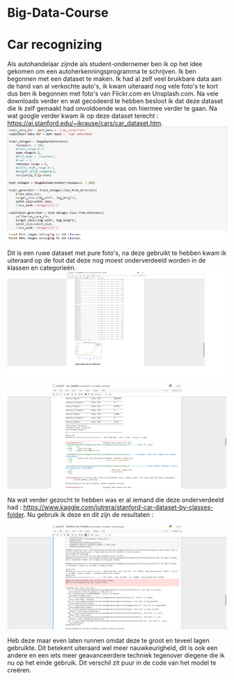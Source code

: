 # Big-Data-Course

# Car recognizing

Als autohandelaar zijnde als student-ondernemer ben ik op het idee gekomen om een autoherkenningsprogramma te schrijven. Ik ben begonnen met een dataset te maken. Ik had al zelf veel bruikbare data aan de hand van al verkochte auto's, ik kwam uiteraard nog vele foto's te kort dus ben ik begonnen met foto's van Flickr.com en Unsplash.com. Na vele downloads verder en wat gecodeerd te hebben besloot ik dat deze dataset die ik zelf gemaakt had onvoldoende was om hiermee verder te gaan. Na wat google verder kwam ik op deze dataset terecht : https://ai.stanford.edu/~jkrause/cars/car_dataset.htm.
![Screenshot](TotalImages.png)

Dit is een ruwe dataset met pure foto's, na deze gebruikt te hebben kwam ik uiteraard op de fout dat deze nog moest onderverdeeld worden in de klassen en categorieën.
![Screenshot](BigData.png)

![Screenshot](Error1.png)


Na wat verder gezocht te hebben was er al iemand die deze onderverdeeld had : 
https://www.kaggle.com/jutrera/stanford-car-dataset-by-classes-folder. 
Nu gebruik ik deze en dit zijn de resultaten :

![Screenshot](LangeVersie.png)

Heb deze maar even laten runnen omdat deze te groot en teveel lagen gebruikte. Dit betekent uiteraard wel meer nauwkeurigheid, dit is ook een andere en een iets meer geavanceerdere techniek tegenover diegene die ik nu op het einde gebruik. Dit verschil zit puur in de code van het model te creëren.


